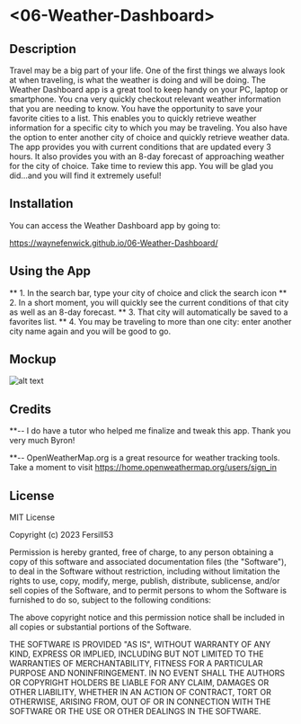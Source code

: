 # <06-Weather-Dashboard>


## Description

Travel may be a big part of your life. One of the first things we always look at when traveling, is what the weather is doing and will be doing. The Weather Dashboard app is a great tool to keep handy on your PC, laptop or smartphone. You cna very quickly checkout relevant weather information that you are needing to know. You have the opportunity to save your favorite cities to a list. This enables you to quickly retrieve weather information for a specific city to which you may be traveling. You also have the option to enter another city of choice and quickly retrieve weather data. The app provides you with current conditions that are updated every 3 hours. It also provides you with an 8-day forecast of approaching weather for the city of choice. Take time to review this app. You will be glad you did...and you will find it extremely useful!



## Installation

You can access the Weather Dashboard app by going to:

https://waynefenwick.github.io/06-Weather-Dashboard/

## Using the App

** 1. In the search bar, type your city of choice and click the search icon
** 2. In a short moment, you will quickly see the current conditions of that city as well as an 8-day forecast.
** 3. That city will automatically be saved to a favorites list.
** 4. You may be traveling to more than one city: enter another city name again and you will be good to go.
    
    
## Mockup


![alt text](assets/images/screenshot.png)


## Credits

**-- I do have a tutor who helped me finalize and tweak this app. Thank you very much Byron!

**-- OpenWeatherMap.org is a great resource for weather tracking tools. Take a moment to visit https://home.openweathermap.org/users/sign_in


## License

MIT License

Copyright (c) 2023 Fersill53

Permission is hereby granted, free of charge, to any person obtaining a copy
of this software and associated documentation files (the "Software"), to deal
in the Software without restriction, including without limitation the rights
to use, copy, modify, merge, publish, distribute, sublicense, and/or sell
copies of the Software, and to permit persons to whom the Software is
furnished to do so, subject to the following conditions:

The above copyright notice and this permission notice shall be included in all
copies or substantial portions of the Software.

THE SOFTWARE IS PROVIDED "AS IS", WITHOUT WARRANTY OF ANY KIND, EXPRESS OR
IMPLIED, INCLUDING BUT NOT LIMITED TO THE WARRANTIES OF MERCHANTABILITY,
FITNESS FOR A PARTICULAR PURPOSE AND NONINFRINGEMENT. IN NO EVENT SHALL THE
AUTHORS OR COPYRIGHT HOLDERS BE LIABLE FOR ANY CLAIM, DAMAGES OR OTHER
LIABILITY, WHETHER IN AN ACTION OF CONTRACT, TORT OR OTHERWISE, ARISING FROM,
OUT OF OR IN CONNECTION WITH THE SOFTWARE OR THE USE OR OTHER DEALINGS IN THE
SOFTWARE.

